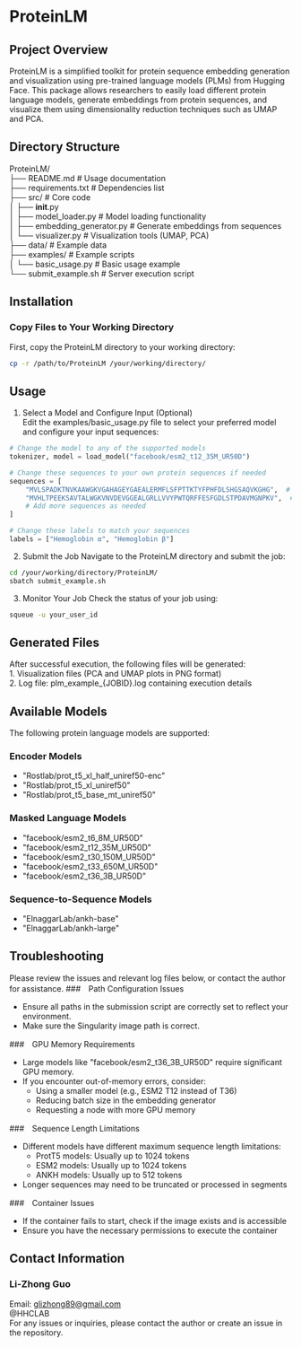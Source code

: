 # ProteinLM

## Project Overview
ProteinLM is a simplified toolkit for protein sequence embedding generation and visualization using pre-trained language models (PLMs) from Hugging Face. This package allows researchers to easily load different protein language models, generate embeddings from protein sequences, and visualize them using dimensionality reduction techniques such as UMAP and PCA.

## Directory Structure
ProteinLM/<br>
├── README.md                     # Usage documentation<br>
├── requirements.txt              # Dependencies list<br>
├── src/                          # Core code<br>
│   ├── __init__.py<br>
│   ├── model_loader.py           # Model loading functionality<br>
│   ├── embedding_generator.py    # Generate embeddings from sequences<br>
│   └── visualizer.py             # Visualization tools (UMAP, PCA)<br>
├── data/                         # Example data<br>
├── examples/                     # Example scripts<br>
│   └── basic_usage.py            # Basic usage example<br>
└── submit_example.sh             # Server execution script<br>

## Installation
### Copy Files to Your Working Directory
First, copy the ProteinLM directory to your working directory:
```bash
cp -r /path/to/ProteinLM /your/working/directory/
```

## Usage
1. Select a Model and Configure Input (Optional)<br>
Edit the examples/basic_usage.py file to select your preferred model and configure your input sequences:<br>
```py
# Change the model to any of the supported models
tokenizer, model = load_model("facebook/esm2_t12_35M_UR50D")

# Change these sequences to your own protein sequences if needed
sequences = [
    "MVLSPADKTNVKAAWGKVGAHAGEYGAEALERMFLSFPTTKTYFPHFDLSHGSAQVKGHG",  # Hemoglobin alpha
    "MVHLTPEEKSAVTALWGKVNVDEVGGEALGRLLVVYPWTQRFFESFGDLSTPDAVMGNPKV",  # Hemoglobin beta
    # Add more sequences as needed
]

# Change these labels to match your sequences
labels = ["Hemoglobin α", "Hemoglobin β"]
```

2. Submit the Job
Navigate to the ProteinLM directory and submit the job:
```bash
cd /your/working/directory/ProteinLM/
sbatch submit_example.sh
```

3. Monitor Your Job
Check the status of your job using:
```bash
squeue -u your_user_id
```

## Generated Files
After successful execution, the following files will be generated:<br>
    1. Visualization files (PCA and UMAP plots in PNG format)<br>
    2. Log file: plm_example_{JOBID}.log containing execution details<br>

## Available Models
The following protein language models are supported:
### Encoder Models
* "Rostlab/prot_t5_xl_half_uniref50-enc"
* "Rostlab/prot_t5_xl_uniref50"
* "Rostlab/prot_t5_base_mt_uniref50"
### Masked Language Models
* "facebook/esm2_t6_8M_UR50D"
* "facebook/esm2_t12_35M_UR50D"
* "facebook/esm2_t30_150M_UR50D"
* "facebook/esm2_t33_650M_UR50D"
* "facebook/esm2_t36_3B_UR50D"
### Sequence-to-Sequence Models
* "ElnaggarLab/ankh-base"
* "ElnaggarLab/ankh-large"

## Troubleshooting
Please review the issues and relevant log files below, or contact the author for assistance.
###　Path Configuration Issues
* Ensure all paths in the submission script are correctly set to reflect your environment.
* Make sure the Singularity image path is correct.

###　GPU Memory Requirements
* Large models like "facebook/esm2_t36_3B_UR50D" require significant GPU memory.
* If you encounter out-of-memory errors, consider:
    * Using a smaller model (e.g., ESM2 T12 instead of T36)
    * Reducing batch size in the embedding generator
    * Requesting a node with more GPU memory

###　Sequence Length Limitations
* Different models have different maximum sequence length limitations:
    * ProtT5 models: Usually up to 1024 tokens
    * ESM2 models: Usually up to 1024 tokens
    * ANKH models: Usually up to 512 tokens
* Longer sequences may need to be truncated or processed in segments

###　Container Issues
* If the container fails to start, check if the image exists and is accessible
* Ensure you have the necessary permissions to execute the container

## Contact Information
### Li-Zhong Guo
Email: glizhong89@gmail.com<br>
@HHCLAB<br>
For any issues or inquiries, please contact the author or create an issue in the repository.<br>
